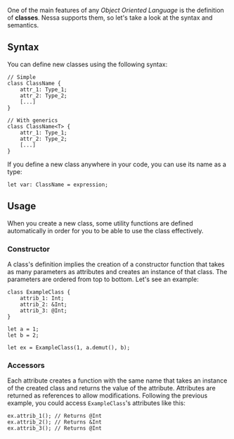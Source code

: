 One of the main features of any *Object Oriented Language* is the definition of **classes**. Nessa supports them, so let's take
a look at the syntax and semantics.

## Syntax

You can define new classes using the following syntax:

```
// Simple
class ClassName {
    attr_1: Type_1;
    attr_2: Type_2;
    [...]
}

// With generics
class ClassName<T> {
    attr_1: Type_1;
    attr_2: Type_2;
    [...]
}
```

If you define a new class anywhere in your code, you can use its name as a type:

```
let var: ClassName = expression;
```

## Usage

When you create a new class, some utility functions are defined automatically in order for you to be able to use the class effectively.

### Constructor

A class's definition implies the creation of a constructor function that takes as many parameters as attributes and creates an instance of that class.
The parameters are ordered from top to bottom. Let's see an example:

```
class ExampleClass {
    attrib_1: Int;
    attrib_2: &Int;
    attrib_3: @Int;
}

let a = 1;
let b = 2;

let ex = ExampleClass(1, a.demut(), b);
```

### Accessors

Each attribute creates a function with the same name that takes an instance of the created class and returns the value of the attribute. Attributes are 
returned as references to allow modifications. Following the previous example, you could access `ExampleClass`'s attributes like this:

```
ex.attrib_1(); // Returns @Int
ex.attrib_2(); // Returns &Int
ex.attrib_3(); // Returns @Int
```